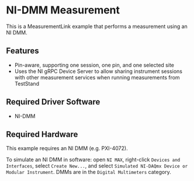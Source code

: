 # NI-DMM Measurement

This is a MeasurementLink example that performs a measurement using an NI DMM.

## Features

- Pin-aware, supporting one session, one pin, and one selected site
- Uses the NI gRPC Device Server to allow sharing instrument sessions with other
  measurement services when running measurements from TestStand

## Required Driver Software

- NI-DMM

## Required Hardware

This example requires an NI DMM (e.g. PXI-4072).

To simulate an NI DMM in software: open `NI MAX`, right-click `Devices and Interfaces`,
select `Create New...`, and select `Simulated NI-DAQmx Device or Modular Instrument`.
DMMs are in the `Digital Multimeters` category.
